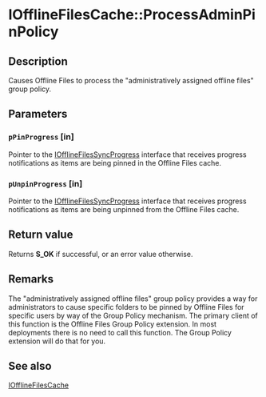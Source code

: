 # IOfflineFilesCache::ProcessAdminPinPolicy

## Description

Causes Offline Files to process the "administratively assigned offline files" group policy.

## Parameters

### `pPinProgress` [in]

Pointer to the [IOfflineFilesSyncProgress](https://learn.microsoft.com/previous-versions/windows/desktop/api/cscobj/nn-cscobj-iofflinefilessyncprogress) interface that receives progress notifications as items are being pinned in the Offline Files cache.

### `pUnpinProgress` [in]

Pointer to the [IOfflineFilesSyncProgress](https://learn.microsoft.com/previous-versions/windows/desktop/api/cscobj/nn-cscobj-iofflinefilessyncprogress) interface that receives progress notifications as items are being unpinned from the Offline Files cache.

## Return value

Returns **S_OK** if successful, or an error value otherwise.

## Remarks

The "administratively assigned offline files" group policy provides a way for administrators to cause specific folders to be pinned by Offline Files for specific users by way of the Group Policy mechanism. The primary client of this function is the Offline Files Group Policy extension. In most deployments there is no need to call this function. The Group Policy extension will do that for you.

## See also

[IOfflineFilesCache](https://learn.microsoft.com/previous-versions/windows/desktop/api/cscobj/nn-cscobj-iofflinefilescache)